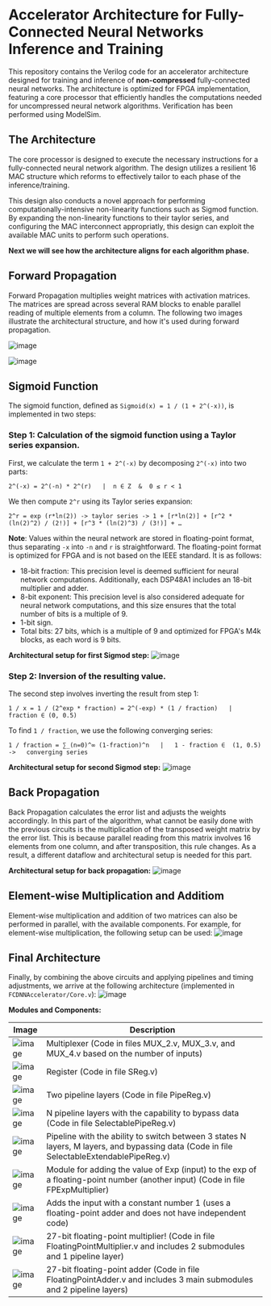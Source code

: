 # Accelerator Architecture for Fully-Connected Neural Networks Inference and Training
This repository contains the Verilog code for an accelerator architecture designed for training and inference of **non-compressed** fully-connected neural networks. The architecture is optimized for FPGA implementation, featuring a core processor that efficiently handles the computations needed for uncompressed neural network algorithms. Verification has been performed using ModelSim.

## The Architecture
The core processor is designed to execute the necessary instructions for a fully-connected neural network algorithm. The design utilizes a resilient 16 MAC structure which reforms to effectively tailor to each phase of the inference/training.

This design also conducts a novel approach for performing computationally-intensive non-linearity functions such as Sigmod function. By expanding the non-linearity functions to their taylor series, and configuring the MAC interconnect appropriatly, this design can exploit the available MAC units to perform such operations.

**Next we will see how the architecture aligns for each algorithm phase.**

## Forward Propagation
Forward Propagation multiplies weight matrices with activation matrices. The matrices are spread across several RAM blocks to enable parallel reading of multiple elements from a column.
The following two images illustrate the architectural structure, and how it's used during forward propagation.

![image](https://github.com/SamanMohseni/FCDNNAccelerator/assets/51726090/84641aeb-b0d2-44e7-b640-02412623a052)

![image](https://github.com/SamanMohseni/FCDNNAccelerator/assets/51726090/a61f3d4c-7466-4608-91c8-1b908b997d29)

## Sigmoid Function
The sigmoid function, defined as `Sigmoid(x) = 1 / (1 + 2^(-x))`, is implemented in two steps:
### Step 1: Calculation of the sigmoid function using a Taylor series expansion.
First, we calculate the term `1 + 2^(-x)` by decomposing `2^(-x)` into two parts:

```
2^(-x) = 2^(-n) * 2^(r)   |  n ∈ Z  &  0 ≤ r < 1
```
We then compute `2^r` using its Taylor series expansion:

```
2^r = exp (r*ln(2)) -> taylor series -> 1 + [r*ln(2)] + [r^2 * (ln(2)^2) / (2!)] + [r^3 * (ln(2)^3) / (3!)] + …
```
**Note**: Values within the neural network are stored in floating-point format, thus separating `-x` into `-n` and `r` is straightforward. The floating-point format is optimized for FPGA and is not based on the IEEE standard. It is as follows:
- 18-bit fraction: This precision level is deemed sufficient for neural network computations. Additionally, each DSP48A1 includes an 18-bit multiplier and adder.
- 8-bit exponent: This precision level is also considered adequate for neural network computations, and this size ensures that the total number of bits is a multiple of 9.
- 1-bit sign.
- Total bits: 27 bits, which is a multiple of 9 and optimized for FPGA's M4k blocks, as each word is 9 bits.

**Architectural setup for first Sigmod step:**
![image](https://github.com/SamanMohseni/FCDNNAccelerator/assets/51726090/2a7cc33c-66cf-4da6-b398-3c11805af77d)


### Step 2: Inversion of the resulting value.
The second step involves inverting the result from step 1:

```
1 / x = 1 / (2^exp * fraction) = 2^(-exp) * (1 / fraction)   |   fraction ∈ (0, 0.5)
```

To find `1 / fraction`, we use the following converging series:

```
1 / fraction = ∑_(n=0)^∞ (1-fraction)^n   |   1 - fraction ∈  (1, 0.5)   ->   converging series
```

**Architectural setup for second Sigmod step:**
![image](https://github.com/SamanMohseni/FCDNNAccelerator/assets/51726090/63cceaf0-bbfb-498b-9cbe-81ec1a704ef7)

## Back Propagation
Back Propagation calculates the error list and adjusts the weights accordingly.
In this part of the algorithm, what cannot be easily done with the previous circuits is the multiplication of the transposed weight matrix by the error list. This is because parallel reading from this matrix involves 16 elements from one column, and after transposition, this rule changes. As a result, a different dataflow and architectural setup is needed for this part.

**Architectural setup for back propagation:**
![image](https://github.com/SamanMohseni/FCDNNAccelerator/assets/51726090/cbb38c35-c0e9-40d5-b5c5-115fc7fda395)

## Element-wise Multiplication and Additiom
Element-wise multiplication and addition of two matrices can also be performed in parallel, with the available components. For example, for element-wise multiplication, the following setup can be used:
![image](https://github.com/SamanMohseni/FCDNNAccelerator/assets/51726090/e5019d5e-feef-4b2f-80ec-f15299118942)


## Final Architecture
Finally, by combining the above circuits and applying pipelines and timing adjustments, we arrive at the following architecture (implemented in `FCDNNAccelerator/Core.v`):
![image](https://github.com/SamanMohseni/FCDNNAccelerator/assets/51726090/2ee1985a-127e-4232-8171-05c48398ff78)

**Modules and Components:**

| Image | Description |
| --- | --- |
| ![image](https://github.com/SamanMohseni/FCDNNAccelerator/assets/51726090/d00b6fcc-42bc-4912-bd3a-73b157b88e46) | Multiplexer (Code in files MUX_2.v, MUX_3.v, and MUX_4.v based on the number of inputs) |
| ![image](https://github.com/SamanMohseni/FCDNNAccelerator/assets/51726090/75a93410-e1d1-403c-8355-bdd327811598) | Register (Code in file SReg.v) |
| ![image](https://github.com/SamanMohseni/FCDNNAccelerator/assets/51726090/ca2c4207-2ee1-4b13-b29f-5f45d4df8ef5) | Two pipeline layers (Code in file PipeReg.v) |
| ![image](https://github.com/SamanMohseni/FCDNNAccelerator/assets/51726090/9b7ad3d6-9439-4600-b9d5-1121932e3c84) | N pipeline layers with the capability to bypass data (Code in file SelectablePipeReg.v) |
| ![image](https://github.com/SamanMohseni/FCDNNAccelerator/assets/51726090/40d3cd76-9aaf-427c-b272-832d422de0d9) | Pipeline with the ability to switch between 3 states N layers, M layers, and bypassing data (Code in file SelectableExtendablePipeReg.v) |
| ![image](https://github.com/SamanMohseni/FCDNNAccelerator/assets/51726090/5de546a4-d8b9-49e1-b18c-af63c3d47efd) | Module for adding the value of Exp (input) to the exp of a floating-point number (another input) (Code in file FPExpMultiplier) |
| ![image](https://github.com/SamanMohseni/FCDNNAccelerator/assets/51726090/6f6b82ff-5d33-4562-a768-d7a8c036f40e) | Adds the input with a constant number 1 (uses a floating-point adder and does not have independent code) |
| ![image](https://github.com/SamanMohseni/FCDNNAccelerator/assets/51726090/e9fd6261-f32d-4822-b84a-7364997f330d) | 27-bit floating-point multiplier! (Code in file FloatingPointMultiplier.v and includes 2 submodules and 1 pipeline layer) |
| ![image](https://github.com/SamanMohseni/FCDNNAccelerator/assets/51726090/7653af7d-d9ea-42e3-b4f1-dc855573dc87) | 27-bit floating-point adder (Code in file FloatingPointAdder.v and includes 3 main submodules and 2 pipeline layers) |


